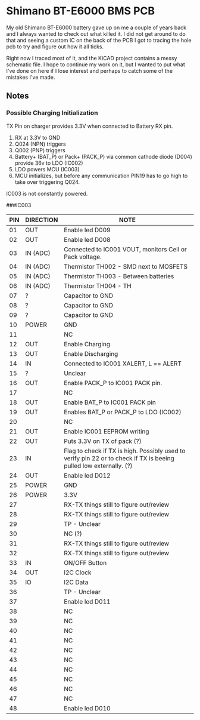 # Shimano BT-E6000 BMS PCB

My old Shimano BT-E6000 battery gave up on me a couple of years back and I always wanted to check out what killed it. I did not get around to do that and seeing a custom IC on the back of the PCB I got to tracing the hole pcb to try and figure out how it all ticks.

Right now I traced most of it, and the KiCAD project contains a messy schematic file. I hope to continue my work on it, but I wanted to put what I've done on here if I lose interest and perhaps to catch some of the mistakes I've made.

## Notes
### Possible Charging Initialization

TX Pin on charger provides 3.3V when connected to Battery RX pin.

1. RX at 3.3V to GND
2. Q024 (NPN) triggers
3. Q002 (PNP) triggers
4. Battery+ (BAT_P) or Pack+ (PACK_P) via common cathode diode (D004) provide 36v to LDO (IC002)
5. LDO powers MCU (IC003)
6. MCU initializes, but before any communication PIN19 has to go high to take over triggering Q024.

IC003 is not constantly powered.

###IC003

| PIN | DIRECTION | NOTE |
|--|--|--|
| 01 | OUT | Enable led D009
| 02 | OUT | Enable led D008
| 03 | IN (ADC)| Connected to IC001 VOUT, monitors Cell or Pack voltage. 
| 04 | IN (ADC)| Thermistor TH002 - SMD next to MOSFETS
| 05 | IN (ADC)| Thermistor TH003 - Between batteries
| 06 | IN (ADC)| Thermistor TH004 - TH
| 07 | ? | Capacitor to GND
| 08 | ? | Capacitor to GND
| 09 | ? | Capacitor to GND
| 10 | POWER | GND
| 11 |  | NC
| 12 | OUT | Enable Charging
| 13 | OUT | Enable Discharging
| 14 | IN | Connected to IC001 XALERT, L == ALERT
| 15 | ? | Unclear
| 16 | OUT | Enable PACK_P to IC001 PACK pin.
| 17 |  | NC
| 18 | OUT | Enable BAT_P to IC001 PACK pin
| 19 | OUT | Enables BAT_P or PACK_P to LDO (IC002)
| 20 |  | NC
| 21 | OUT | Enable IC001 EEPROM writing
| 22 | OUT | Puts 3.3V on TX of pack (?)
| 23 | IN | Flag to check if TX is high. Possibly used to verify pin 22 or to check if TX is beeing pulled low externally. (?)
| 24 | OUT | Enable led D012
| 25 | POWER | GND
| 26 | POWER | 3.3V
| 27 |  | RX-TX things still to figure out/review
| 28 |  | RX-TX things still to figure out/review
| 29 |  | TP - Unclear
| 30 |  | NC (?)
| 31 |  | RX-TX things still to figure out/review
| 32 |  | RX-TX things still to figure out/review
| 33 | IN | ON/OFF Button
| 34 | OUT | I2C Clock
| 35 | IO | I2C Data
| 36 |  | TP - Unclear
| 37 |  | Enable led D011
| 38 |  | NC
| 39 |  | NC
| 40 |  | NC
| 41 |  | NC
| 42 |  | NC
| 43 |  | NC
| 44 |  | NC
| 45 |  | NC
| 46 |  | NC
| 47 |  | NC
| 48 |  | Enable led D010